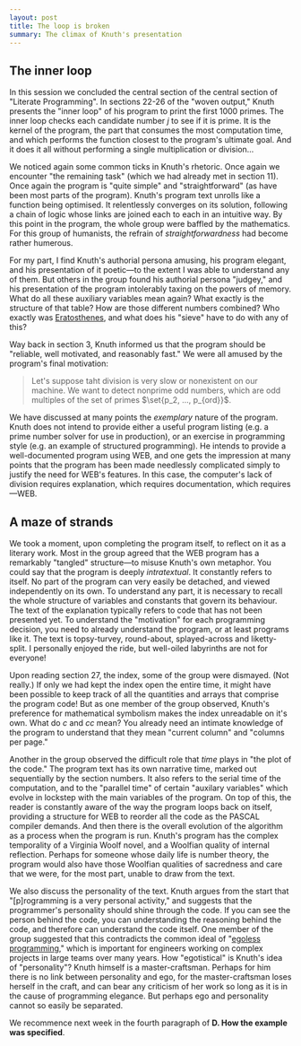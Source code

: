 ```yaml
---
layout: post
title: The loop is broken
summary: The climax of Knuth's presentation
---
```


## The inner loop

In this session we concluded the central section of the central section of "Literate Programming". In sections 22-26 of the "woven output," Knuth presents the "inner loop" of his program to print the first 1000 primes. The inner loop checks each candidate number $j$ to see if it is prime. It is the kernel of the program, the part that consumes the most computation time, and which performs the function closest to the program's ultimate goal. And it does it all without performing a single multiplication or division...

We noticed again some common ticks in Knuth's rhetoric. Once again we encounter "the remaining task" (which we had already met in section 11). Once again the program is "quite simple" and "straightforward" (as have been most parts of the program). Knuth's program text unrolls like a function being optimised. It relentlessly converges on its solution, following a chain of logic whose links are joined each to each in an intuitive way. By this point in the program, the whole group were baffled by the mathematics. For this group of humanists, the refrain of *straightforwardness* had become rather humerous.

For my part, I find Knuth's authorial persona amusing, his program elegant, and his presentation of it poetic—to the extent I was able to understand any of them. But others in the group found his authorial persona "judgey," and his presentation of the program intolerably taxing on the powers of memory. What do all these auxiliary variables mean again? What exactly is the structure of that table? How are those different numbers combined? Who exactly was [Eratosthenes](https://en.wikipedia.org/wiki/Eratosthenes), and what does his "sieve" have to do with any of this?

Way back in section 3, Knuth informed us that the program should be "reliable, well motivated, and reasonably fast." We were all amused by the program's final motivation:

> Let's suppose taht division is very slow or nonexistent on our machine. We want to detect nonprime odd numbers, which are odd multiples of the set of primes $\set{p_2, ..., p_{ord}\}$.

We have discussed at many points the *exemplary* nature of the program. Knuth does not intend to provide either a useful program listing (e.g. a prime number solver for use in production), or an exercise in programming style (e.g. an example of structured programming). He intends to provide a well-documented program using WEB, and one gets the impression at many points that the program has been made needlessly complicated simply to justify the need for WEB's features. In this case, the computer's lack of division requires explanation, which requires documentation, which requires—WEB.

## A maze of strands


We took a moment, upon completing the program itself, to reflect on it as a literary work. Most in the group agreed that the WEB program has a remarkably "tangled" structure—to misuse Knuth's own metaphor. You could say that the program is deeply *intratextual*. It constantly refers to itself. No part of the program can very easily be detached, and viewed independently on its own. To understand any part, it is necessary to recall the whole structure of variables and constants that govern its behaviour. The text of the explanation typically refers to code that has not been presented yet. To understand the "motivation" for each programming decision, you need to already understand the program, or at least programs like it. The text is topsy-turvey, round-about, splayed-across and liketty-split. I personally enjoyed the ride, but well-oiled labyrinths are not for everyone!

Upon reading section 27, the index, some of the group were dismayed. (Not really.) If only we had kept the index open the entire time, it might have been possible to keep track of all the quantities and arrays that comprise the program code! But as one member of the group observed, Knuth's preference for mathematical symbolism makes the index unreadable on it's own. What do $c$ and $cc$ mean? You already need an intimate knowledge of the program to understand that they mean "current column" and "columns per page."

Another in the group observed the difficult role that *time* plays in "the plot of the code." The program text has its own narrative time, marked out sequentially by the section numbers. It also refers to the serial time of the computation, and to the "parallel time" of certain "auxilary variables" which evolve in lockstep with the main variables of the program. On top of this, the reader is constantly aware of the way the program loops back on itself, providing a structure for WEB to reorder all the code as the PASCAL compiler demands. And then there is the overall evolution of the algorithm as a process when the program is run. Knuth's program has the complex temporality of a Virginia Woolf novel, and a Woolfian quality of internal reflection. Perhaps for someone whose daily life is number theory, the program would also have those Woolfian qualities of sacredness and care that we were, for the most part, unable to draw from the text.

We also discuss the personality of the text. Knuth argues from the start that "[p]rogramming is a very personal activity," and suggests that the programmer's personality should shine through the code. If you can see the person behind the code, you can understanding the reasoning behind the code, and therefore can understand the code itself. One member of the group suggested that this contradicts the common ideal of "[egoless programming](https://blog.codinghorror.com/the-ten-commandments-of-egoless-programming/)," which is important for engineers working on complex projects in large teams over many years. How "egotistical" is Knuth's idea of "personality"? Knuth himself is a master-craftsman. Perhaps for him there is no link between personality and ego, for the master-craftsman loses herself in the craft, and can bear any criticism of her work so long as it is in the cause of programming elegance. But perhaps ego and personality cannot so easily be separated.

We recommence next week in the fourth paragraph of **D. How the example was specified**.
